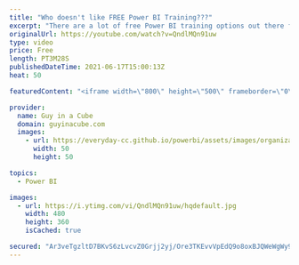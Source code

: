 ```yaml
---
title: "Who doesn't like FREE Power BI Training???"
excerpt: "There are a lot of free Power BI training options out there for business analysts and there is now training beyond that for your organization. Adam explores the new free training from the MS Stores group as well as recapping other available options.  Matthew's Blog: https://ssbipolar.com/2021/06/07/free-power-bi-intro-training-from-microsoft/"
originalUrl: https://youtube.com/watch?v=QndlMQn91uw
type: video
price: Free
length: PT3M28S
publishedDateTime: 2021-06-17T15:00:13Z
heat: 50

featuredContent: "<iframe width=\"800\" height=\"500\" frameborder=\"0\" src=\"https://www.youtube.com/embed/QndlMQn91uw\" allow=\"accelerometer; autoplay; encrypted-media; gyroscope; picture-in-picture\" allowfullscreen></iframe>"

provider:
  name: Guy in a Cube
  domain: guyinacube.com
  images:
    - url: https://everyday-cc.github.io/powerbi/assets/images/organizations/guyinacube.com-50x50.jpg
      width: 50
      height: 50

topics:
  - Power BI

images:
  - url: https://i.ytimg.com/vi/QndlMQn91uw/hqdefault.jpg
    width: 480
    height: 360
    isCached: true

secured: "Ar3veTgzltD7BKvS6zLvcvZ0Grjj2yj/Ore3TKEvvVpEdQ9o8oxBJQWeWgWy93Im8sLuvZbEQ6G0x+H6holId7smFyfv5lgz1UkQYEpYgqW9naYjrOFpLJYz7a+GhxxSAMNag9paI3Y7/xTAx3ybI1vsTXspftVwr6DVKISZZbVvScs7pmHQEYwAYa7s1p5jIKKQbbyQv/4NqObX92eRT8UGQ9CxPtdtcJjCvdkoLUQ1ifo2hVkFuymXiCzWK4yg0+HGXD4PBiZ2Re8PlHOUKKqDpp8xGg4D6qq4xqC82/QtHf/MihljSrbF4Qutyp0jDExhqLfqVGiOZo04pl07QG2BF24mV2j50S8b60HeO84qVJH3ZR08xI37DSLI5YCWh4Z8tdkUgGfnsiwnlmPUpaNYGlGr1rOFx1qLpqOI6v4=;+M/fBtHRpIABR4BXVWriuw=="
---
```



